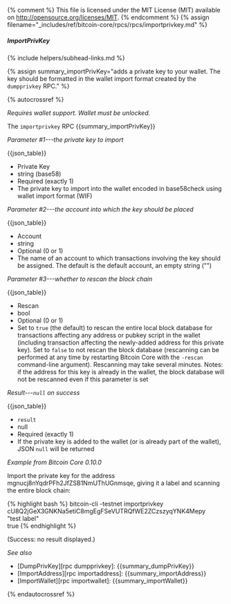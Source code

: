 {% comment %}
This file is licensed under the MIT License (MIT) available on
http://opensource.org/licenses/MIT.
{% endcomment %}
{% assign filename="_includes/ref/bitcoin-core/rpcs/rpcs/importprivkey.md" %}

##### ImportPrivKey
{% include helpers/subhead-links.md %}

{% assign summary_importPrivKey="adds a private key to your wallet. The key should be formatted in the wallet import format created by the `dumpprivkey` RPC." %}

{% autocrossref %}

*Requires wallet support.  Wallet must be unlocked.*

The `importprivkey` RPC {{summary_importPrivKey}}

*Parameter #1---the private key to import*

{{json_table}}

* Private Key
* string (base58)
* Required (exactly 1)
* The private key to import into the wallet encoded in base58check using wallet import format (WIF)

*Parameter #2---the account into which the key should be placed*

{{json_table}}

* Account
* string
* Optional (0 or 1)
* The name of an account to which transactions involving the key should be assigned.  The default is the default account, an empty string ("")

*Parameter #3---whether to rescan the block chain*

{{json_table}}

* Rescan
* bool
* Optional (0 or 1)
* Set to `true` (the default) to rescan the entire local block database for transactions affecting any address or pubkey script in the wallet (including transaction affecting the newly-added address for this private key).  Set to `false` to not rescan the block database (rescanning can be performed at any time by restarting Bitcoin Core with the `-rescan` command-line argument).  Rescanning may take several minutes.  Notes: if the address for this key is already in the wallet, the block database will not be rescanned even if this parameter is set

*Result---`null` on success*

{{json_table}}

* `result`
* null
* Required (exactly 1)
* If the private key is added to the wallet (or is already part of the wallet), JSON `null` will be returned

*Example from Bitcoin Core 0.10.0*

Import the private key for the address
mgnucj8nYqdrPFh2JfZSB1NmUThUGnmsqe, giving it a label and scanning the
entire block chain:

{% highlight bash %}
bitcoin-cli -testnet importprivkey \
              cU8Q2jGeX3GNKNa5etiC8mgEgFSeVUTRQfWE2ZCzszyqYNK4Mepy \
              "test label" \
              true
{% endhighlight %}

(Success: no result displayed.)

*See also*

* [DumpPrivKey][rpc dumpprivkey]: {{summary_dumpPrivKey}}
* [ImportAddress][rpc importaddress]: {{summary_importAddress}}
* [ImportWallet][rpc importwallet]: {{summary_importWallet}}

{% endautocrossref %}
